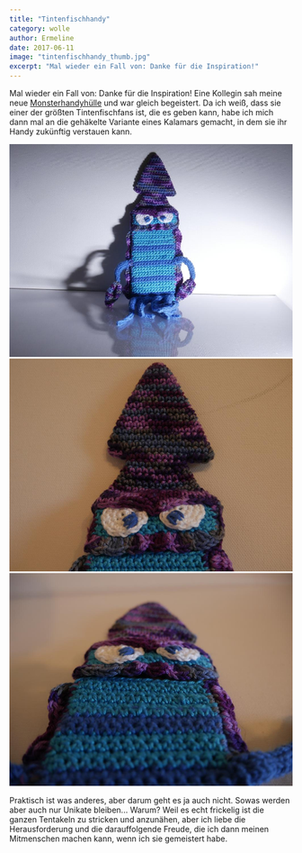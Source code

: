 ```yaml
---
title: "Tintenfischhandy"
category: wolle
author: Ermeline
date: 2017-06-11
image: "tintenfischhandy_thumb.jpg"
excerpt: "Mal wieder ein Fall von: Danke für die Inspiration!"
---
```


Mal wieder ein Fall von: Danke für die Inspiration! Eine Kollegin sah meine neue [Monsterhandyhülle](/2017/06/handymonster/) und war gleich begeistert. Da ich weiß, dass sie einer der größten Tintenfischfans ist, die es geben kann, habe ich mich dann mal an die gehäkelte Variante eines Kalamars gemacht, in dem sie ihr Handy zukünftig verstauen kann. 

![Kalamario](_1100009.JPG)
![schau mir in die Augen Kleines](_1100031.JPG)
![gestrandet](_1100035.JPG)

Praktisch ist was anderes, aber darum geht es ja auch nicht. Sowas werden aber auch nur Unikate bleiben... Warum? Weil es echt frickelig ist die ganzen Tentakeln zu stricken und anzunähen, aber ich liebe die Herausforderung und die darauffolgende Freude, die ich dann meinen Mitmenschen machen kann, wenn ich sie gemeistert habe.
